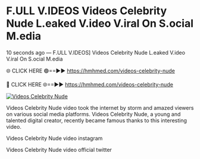 # F.ULL V.IDEOS Videos Celebrity Nude L.eaked V.ideo V.iral On S.ocial M.edia

10 seconds ago — F.ULL V.IDEOS] Videos Celebrity Nude L.eaked V.ideo V.iral On S.ocial M.edia

🌐 CLICK HERE 🟢==►► https://hmhmed.com/videos-celebrity-nude

🔴 CLICK HERE 🌐==►► https://hmhmed.com/videos-celebrity-nude

[![Videos Celebrity Nude](https://i.imgur.com/dJHk4Zq.gif)](https://hmhmed.com/videos-celebrity-nude)

Videos Celebrity Nude video took the internet by storm and amazed viewers on various social media platforms. Videos Celebrity Nude, a young and talented digital creator, recently became famous thanks to this interesting video.

Videos Celebrity Nude video instagram

Videos Celebrity Nude video official twitter